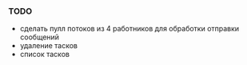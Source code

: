 ### TODO
- сделать пулл потоков из 4 работников для обработки отправки сообщений
- удаление тасков
- список тасков